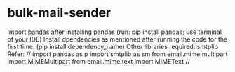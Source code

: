 # bulk-mail-sender
Import pandas after installing pandas (run: pip install pandas;  use terminal of your IDE)
Install dpendencies as mentioned after running the code for the first time. (pip install dependency_name)
Other libraries required: smtplib
Refer:
// 
import pandas as p
import smtplib as sm
from email.mime.multipart import MIMEMultipart
from email.mime.text import MIMEText
//
